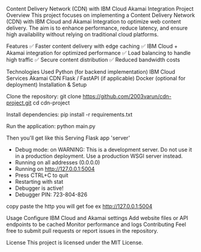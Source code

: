 Content Delivery Network (CDN) with IBM Cloud Akamai Integration
Project Overview
This project focuses on implementing a Content Delivery Network (CDN) with IBM Cloud and Akamai Integration to optimize web content delivery. The aim is to enhance performance, reduce latency, and ensure high availability without relying on traditional cloud platforms.

Features
✅ Faster content delivery with edge caching
✅ IBM Cloud + Akamai integration for optimized performance
✅ Load balancing to handle high traffic
✅ Secure content distribution
✅ Reduced bandwidth costs

Technologies Used
Python (for backend implementation)
IBM Cloud Services
Akamai CDN
Flask / FastAPI (if applicable)
Docker (optional for deployment)
Installation & Setup

Clone the repository:
git clone https://github.com/2003varun/cdn-project.git
cd cdn-project

Install dependencies:
pip install -r requirements.txt

Run the application:
python main.py

Then you'll get like this
 Serving Flask app 'server'
 * Debug mode: on
WARNING: This is a development server. Do not use it in a production deployment. Use a production WSGI server instead.
 * Running on all addresses (0.0.0.0)
 * Running on http://127.0.0.1:5004
 * Press CTRL+C to quit
 * Restarting with stat
 * Debugger is active!
 * Debugger PIN: 723-804-826

copy paste the http you will get foe ex  http://127.0.0.1:5004


Usage
Configure IBM Cloud and Akamai settings
Add website files or API endpoints to be cached
Monitor performance and logs
Contributing
Feel free to submit pull requests or report issues in the repository.

License
This project is licensed under the MIT License.

